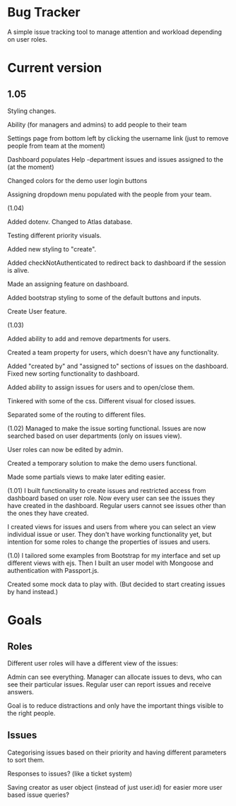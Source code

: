 # Bug Tracker

A simple issue tracking tool to manage attention and workload depending on user roles.

# Current version

## 1.05

Styling changes.

Ability (for managers and admins) to add people to their team 

Settings page from bottom left by clicking the username link (just to remove people from team at the moment)

Dashboard populates Help -department issues and issues assigned to the (at the moment)

Changed colors for the demo user login buttons

Assigning dropdown menu populated with the people from your team.


(1.04)

Added dotenv. Changed to Atlas database.

Testing different priority visuals.

Added new styling to "create".

Added checkNotAuthenticated to redirect back to dashboard if the session is alive.

Made an assigning feature on dashboard.

Added bootstrap styling to some of the default buttons and inputs.

Create User feature.

(1.03)

Added ability to add and remove departments for users.

Created a team property for users, which doesn't have any functionality.

Added "created by" and "assigned to" sections of issues on the dashboard. Fixed new sorting functionality to dashboard.

Added ability to assign issues for users and to open/close them.

Tinkered with some of the css. Different visual for closed issues.

Separated some of the routing to different files.

(1.02)
Managed to make the issue sorting functional. Issues are now searched based on user departments (only on issues view).

User roles can now be edited by admin.

Created a temporary solution to make the demo users functional.

Made some partials views to make later editing easier.

(1.01)
I built functionality to create issues and restricted access from dashboard based on user role. Now every user can see the issues they have created in the dashboard. Regular users cannot see issues other than the ones they have created.

I created views for issues and users from where you can select an view individual issue or user. They don't have working functionality yet, but intention for some roles to change the properties of issues and users.

(1.0) I tailored some examples from Bootstrap for my interface and set up different views with ejs. Then I built an user model with Mongoose and authentication with Passport.js.

Created some mock data to play with. (But decided to start creating issues by hand instead.)

# Goals

## Roles

Different user roles will have a different view of the issues:

Admin can see everything. Manager can allocate issues to devs, who can see their particular issues. Regular user can report issues and receive answers.

Goal is to reduce distractions and only have the important things visible to the right people.

## Issues

Categorising issues based on their priority and having different parameters to sort them.

Responses to issues? (like a ticket system)

Saving creator as user object (instead of just user.id) for easier more user based issue queries?
